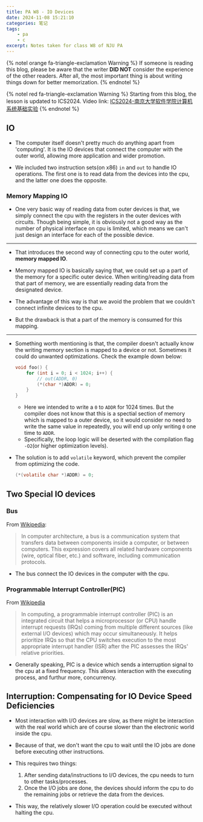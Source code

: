 ```yaml
---
title: PA W8 - IO Devices
date: 2024-11-08 15:21:10
categories: 笔记
tags:
    - pa
    - c
excerpt: Notes taken for class W8 of NJU PA
---
```


{% notel orange fa-triangle-exclamation Warning %}
If someone is reading this blog, please be aware that the writer **DID NOT** consider the experience of the other readers.
After all, the most important thing is about writing things down for better memorization.
{% endnotel %}

{% notel red fa-triangle-exclamation Warning %}
Starting from this blog, the lesson is updated to ICS2024.
Video link: [ICS2024-南京大学软件学院计算机系统基础实验](https://www.bilibili.com/video/BV1ztSiYPEr8/)
{% endnotel %}

## IO

-   The computer itself doesn't pretty much do anything apart from 'computing'. It is the IO devices that connect the computer with the outer world, allowing more application and wider promotion.

-   We included two instruction sets(on x86) `in` and `out` to handle IO operations. The first one is to read data from the devices into the cpu, and the latter one does the opposite.

### Memory Mapping IO

-   One very basic way of reading data from outer devices is that, we simply connect the cpu with the registers in the outer devices with circuits. Though being simple, it is obviously not a good way as the number of physical interface on cpu is limited, which means we can't just design an interface for each of the possible device.

---

-   That introduces the second way of connecting cpu to the outer world, **memory mapped IO**.
-   Memory mapped IO is basically saying that, we could set up a part of the memory for a specific outer device. When writing/reading data from that part of memory, we are essentially reading data from the designated device.

-   The advantage of this way is that we avoid the problem that we couldn't connect infinite devices to the cpu.
-   But the drawback is that a part of the memory is consumed for this mapping.

---

-   Something worth mentioning is that, the compiler doesn't actually know the writing memory section is mapped to a device or not. Sometimes it could do unwanted optimizations. Check the example down below:

    ```c
    void foo() {
        for (int i = 0; i < 1024; i++) {
            // out(ADDR, 0)
            (*(char *)ADDR) = 0;
        }
    }
    ```

    -   Here we intended to write a `0` to `ADDR` for 1024 times. But the compiler does not know that this is a spectial section of memory which is mapped to a outer device, so it would consider no need to write the same value in repeatedly, you will end up only writing `0` one time to `ADDR`.
    -   Specifically, the loop logic will be deserted with the compilation flag `-O2`(or higher optimization levels).

-   The solution is to add `volatile` keyword, which prevent the compiler from optimizing the code.

    ```c
    (*(volatile char *)ADDR) = 0;
    ```

## Two Special IO devices

### Bus

From [Wikipedia](<https://en.wikipedia.org/wiki/Bus_(computing)>):

> In computer architecture, a bus is a communication system that transfers data between components inside a computer, or between computers. This expression covers all related hardware components (wire, optical fiber, etc.) and software, including communication protocols.

-   The bus connect the IO devices in the computer with the cpu.

### Programmable Interrupt Controller(PIC)

From [Wikipedia](https://en.wikipedia.org/wiki/Programmable_interrupt_controller)

> In computing, a programmable interrupt controller (PIC) is an integrated circuit that helps a microprocessor (or CPU) handle interrupt requests (IRQs) coming from multiple different sources (like external I/O devices) which may occur simultaneously. It helps prioritize IRQs so that the CPU switches execution to the most appropriate interrupt handler (ISR) after the PIC assesses the IRQs' relative priorities.

-   Generally speaking, PIC is a device which sends a interruption signal to the cpu at a fixed frequency. This allows interaction with the executing process, and furthur more, concurrency.

## Interruption: Compensating for IO Device Speed Deficiencies

-   Most interaction with I/O devices are slow, as there might be interaction with the real world which are of course slower than the electronic world inside the cpu.
-   Because of that, we don't want the cpu to wait until the IO jobs are done before executing other instructions.

-   This requires two things:

    1. After sending data/instructions to I/O devices, the cpu needs to turn to other tasks/processes.
    2. Once the I/O jobs are done, the devices should inform the cpu to do the remaining jobs or retrieve the data from the devices.

-   This way, the relatively slower I/O operation could be executed without halting the cpu.
